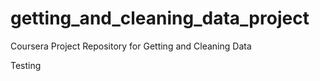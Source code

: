 # getting_and_cleaning_data_project
Coursera Project Repository for Getting and Cleaning Data

Testing
